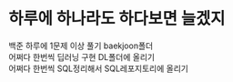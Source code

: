 # 하루에 하나라도 하다보면 늘겠지
백준 하루에 1문제 이상 풀기 baekjoon폴더  
어쩌다 한번씩 딥러닝 구현 DL폴더에 올리기  
어쩌다 한번씩 SQL정리해서 SQL레포지토리에 올리기
